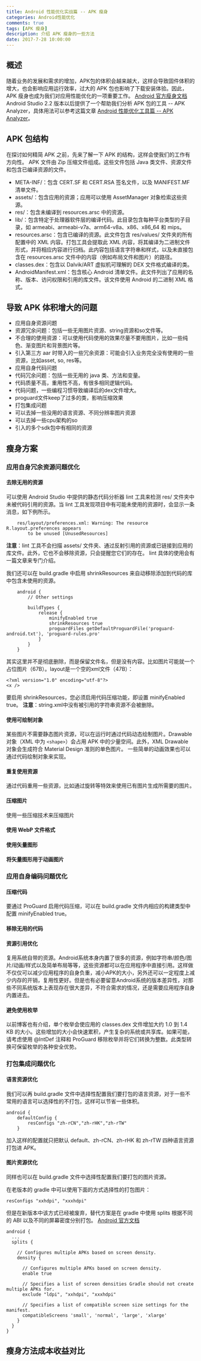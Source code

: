 ```yaml
---
title: Android 性能优化实战篇 -- APK 瘦身
categories: Android性能优化
comments: true
tags: [APK 瘦身]
description: 介绍 APK 瘦身的一些方法
date: 2017-7-28 10:00:00
---
```


## 概述

随着业务的发展和需求的增加，APK包的体积会越来越大，这样会导致固件体积的增大，也会影响应用运行效率，过大的 APK 包也影响了下载安装体验。因此，APK 瘦身也成为我们对应用性能优化的一项重要工作。
[Android 官方瘦身文档](https://developer.android.com/topic/performance/reduce-apk-size)
Android Studio 2.2 版本以后提供了一个帮助我们分析 APK 包的工具 -- APK Analyzer，具体用法可以参考这篇文章 [Android 性能优化工具篇 -- APK Analyzer](http://www.heqiangfly.com/2017/07/26/android-performance-optimization-apk-analyzer/)。

## APK 包结构

在探讨如何精简 APK 之前，先来了解一下 APK 的结构，这样会使我们的工作有方向性。
APK 文件由 Zip 压缩文件组成。这些文件包括 Java 类文件、资源文件和包含已编译资源的文件。 

 - META-INF/：包含 CERT.SF 和 CERT.RSA 签名文件，以及 MANIFEST.MF 清单文件。
 - assets/：包含应用的资源；应用可以使用 AssetManager 对象检索这些资源。
 - res/：包含未编译到 resources.arsc 中的资源。
 - lib/：包含特定于处理器软件层的编译代码。此目录包含每种平台类型的子目录，如 armeabi、armeabi-v7a、arm64-v8a、x86、x86_64 和 mips。
 - resources.arsc：包含已编译的资源。此文件包含 res/values/ 文件夹的所有配置中的 XML 内容。打包工具会提取此 XML 内容，将其编译为二进制文件形式，并将相应内容进行归档。此内容包括语言字符串和样式，以及未直接包含在 resources.arsc 文件中的内容（例如布局文件和图片）的路径。
 - classes.dex：包含以 Dalvik/ART 虚拟机可理解的 DEX 文件格式编译的类。
 - AndroidManifest.xml：包含核心 Android 清单文件。此文件列出了应用的名称、版本、访问权限和引用的库文件。该文件使用 Android 的二进制 XML 格式。


## 导致 APK 体积增大的问题

- 应用自身资源问题
 - 资源冗余问题：包括一些无用图片资源、string资源和so文件等。
 - 不合理的使用资源：可以使用代码使用的效果尽量不要用图片，比如一些纯色、渐变图片和背景图片等。
 - 引入第三方 aar 时带入的一些冗余资源：可能会引入业务完全没有使用的一些资源，比如asset, so, res等。
- 应用自身代码问题
 - 代码冗余问题：包括一些无用的 java 类、方法和变量。
 - 代码质量不高，重用性不高，有很多相同逻辑代码。
 - 代码问题，一些编程习惯导致编译后的dex文件增大。
 - proguard文件keep了过多的类，影响压缩效果
- 打包集成问题
 - 可以去掉一些没用的语言资源、不同分辨率图片资源
 - 可以去掉一些cpu架构的so
 - 引入的多个sdk包中有相同的资源


## 瘦身方案

### 应用自身冗余资源问题优化

#### 去除无用的资源

可以使用  Android Studio 中提供的静态代码分析器 lint 工具来检测 res/ 文件夹中未被代码引用的资源。当 lint 工具发现项目中有可能未使用的资源时，会显示一条消息，如下例所示。 

```
    res/layout/preferences.xml: Warning: The resource R.layout.preferences appears
        to be unused [UnusedResources]
```

**注意**：lint 工具不会扫描 assets/ 文件夹、通过反射引用的资源或已链接到应用的库文件。此外，它也不会移除资源，只会提醒您它们的存在。
lint 具体的使用会有一篇文章来专门介绍。

我们还可以在 build.gradle 中启用 shrinkResources 来自动移除添加到代码的库中包含未使用的资源。

```
    android {
        // Other settings

        buildTypes {
            release {
                minifyEnabled true
                shrinkResources true
                proguardFiles getDefaultProguardFile('proguard-android.txt'), 'proguard-rules.pro'
            }
        }
    }
```

其实这里并不是彻底删除，而是保留文件名，但是没有内容。比如图片可能就一个占位图片（67B）。layout是一个空的xml文件（47B）：

```
<?xml version="1.0" encoding="utf-8"?>
<x />
```

要启用 shrinkResources，您必须启用代码压缩功能，即设置 minifyEnabled true。
**注意**：string.xml中没有被引用的字符串资源不会被删除。

#### 使用可绘制对象

某些图片不需要静态图片资源，可以在运行时通过代码动态绘制图片。Drawable 对象（XML 中为 `<shape>`）会占用 APK 中的少量空间。此外，XML Drawable 对象会生成符合 Material Design 准则的单色图片。
一些简单的动画效果也可以通过代码绘制对象来实现。

#### 重复使用资源

通过代码重用一些资源，比如通过旋转等特效来使用已有图片生成所需要的图片。

#### 压缩图片

使用一些压缩技术来压缩图片

#### 使用 WebP 文件格式

#### 使用矢量图形

#### 将矢量图形用于动画图片

### 应用自身编码问题优化

#### 压缩代码

要通过 ProGuard 启用代码压缩，可以在 build.gradle 文件内相应的构建类型中配置 minifyEnabled true。

#### 移除无用的代码

#### 资源引用优化

复用系统自带的资源。Android系统本身内置了很多的资源，例如字符串/颜色/图片/动画/样式以及简单布局等等，这些资源都可以在应用程序中直接引用。这样做不仅仅可以减少应用程序的自身负重，减小APK的大小，另外还可以一定程度上减少内存的开销，复用性更好。但是也有必要留意Android系统的版本差异性，对那些不同系统版本上表现存在很大差异，不符合需求的情况，还是需要应用程序自身内置进去。

#### 避免使用枚举

以前博客也有介绍，单个枚举会使应用的 classes.dex 文件增加大约 1.0 到 1.4 KB 的大小。这些增加的大小会快速累积，产生复杂的系统或共享库。如果可能，请考虑使用 @IntDef 注释和 ProGuard 移除枚举并将它们转换为整数。此类型转换可保留枚举的各种安全优势。

### 打包集成问题优化

#### 语言资源优化

我们可以再 build.gradle 文件中选择性配置我们要打包的语言资源，对于一些不常用的语言可以选择性的不打包，这样可以节省一些体积。

```
android {
    defaultConfig {
        resConfigs "zh-rCN","zh-rHK","zh-rTW"
    }
```

加入这样的配置就只把默认 default、zh-rCN、zh-rHK 和 zh-rTW 四种语言资源打包进 APK。

#### 图片资源优化

同样也可以在 build.gradle 文件中选择性配置我们要打包的图片资源。

在老版本的 gradle 中可以使用下面的方式选择性的打包图片：

```
resConfigs "xxhdpi", "xxxhdpi"
```

但是在新版本中该方式已经被废弃，替代方案是在 gradle 中使用 splits 根据不同的 ABI 以及不同的屏幕密度分别打包。
[Android 官方文档](https://developer.android.com/studio/build/configure-apk-splits.html)

```
android {
  ...
  splits {

    // Configures multiple APKs based on screen density.
    density {

      // Configures multiple APKs based on screen density.
      enable true

      // Specifies a list of screen densities Gradle should not create multiple APKs for.
      exclude "ldpi", "xxhdpi", "xxxhdpi"

      // Specifies a list of compatible screen size settings for the manifest.
      compatibleScreens 'small', 'normal', 'large', 'xlarge'
    }
  }
}
```

## 瘦身方法成本收益对比